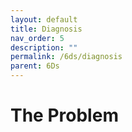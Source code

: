 ```yaml
---
layout: default
title: Diagnosis
nav_order: 5
description: ""
permalink: /6ds/diagnosis
parent: 6Ds
---
```


# The Problem
